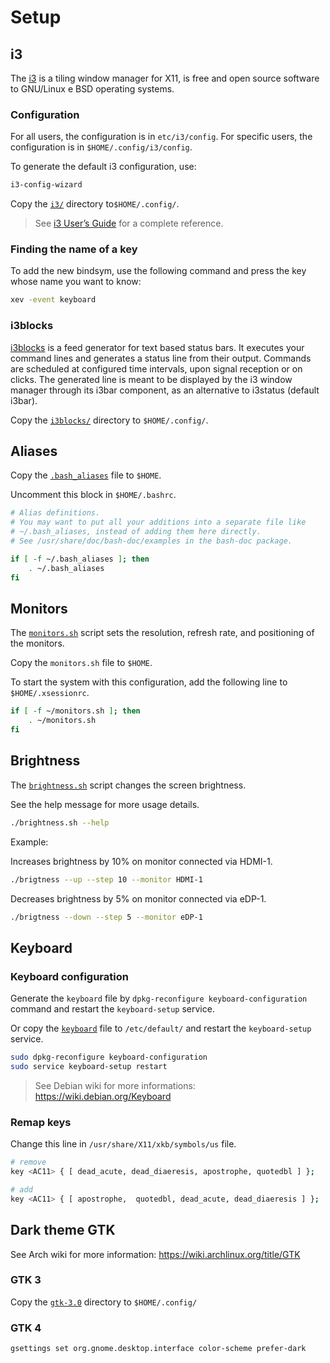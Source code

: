 # Setup

## i3

The [i3](https://i3wm.org/) is a tiling window manager for X11, is free and open source software to GNU/Linux e BSD operating systems.

### Configuration

For all users, the configuration is in `etc/i3/config`. For specific users, the configuration is in `$HOME/.config/i3/config`.

To generate the default i3 configuration, use:

```bash
i3-config-wizard
```

Copy the [`i3/`](./i3) directory to`$HOME/.config/`.

> See [i3 User’s Guide](https://i3wm.org/docs/userguide.html) for a complete reference.

### Finding the name of a key

To add the new bindsym, use the following command and press the key whose name you want to know:

```bash
xev -event keyboard
```

### i3blocks

[i3blocks](https://github.com/vivien/i3blocks) is a feed generator for text based status bars.
It executes your command lines and generates a status line from their output.
Commands are scheduled at configured time intervals, upon signal reception or on clicks.
The generated line is meant to be displayed by the i3 window manager through its i3bar component, as an alternative to i3status (default i3bar).

Copy the [`i3blocks/`](./i3blocks) directory to `$HOME/.config/`.


## Aliases

Copy the [`.bash_aliases`](./.bash_aliases) file to `$HOME`.

Uncomment this block in `$HOME/.bashrc`.

```bash
# Alias definitions.
# You may want to put all your additions into a separate file like
# ~/.bash_aliases, instead of adding them here directly.
# See /usr/share/doc/bash-doc/examples in the bash-doc package.

if [ -f ~/.bash_aliases ]; then
    . ~/.bash_aliases
fi
```

## Monitors

The [`monitors.sh`](./monitors.sh) script sets the resolution, refresh rate, and positioning of the monitors.

Copy the `monitors.sh` file to `$HOME`.

To start the system with this configuration, add the following line to `$HOME/.xsessionrc`.

```bash
if [ -f ~/monitors.sh ]; then
    . ~/monitors.sh
fi
```

## Brightness

The [`brightness.sh`](./brightness.sh) script changes the screen brightness.

See the help message for more usage details.

```bash
./brightness.sh --help
```

Example:

Increases brightness by 10% on monitor connected via HDMI-1.

```bash
./brigtness --up --step 10 --monitor HDMI-1
```

Decreases brightness by 5% on monitor connected via eDP-1.

```bash
./brigtness --down --step 5 --monitor eDP-1
```

## Keyboard

### Keyboard configuration

Generate the `keyboard` file by `dpkg-reconfigure keyboard-configuration` command and restart the `keyboard-setup` service.

Or copy the [`keyboard`](./keyboard) file to `/etc/default/` and restart the `keyboard-setup` service.

```bash
sudo dpkg-reconfigure keyboard-configuration
sudo service keyboard-setup restart
```

> See Debian wiki for more informations: https://wiki.debian.org/Keyboard

### Remap keys

Change this line in `/usr/share/X11/xkb/symbols/us` file.

```bash
# remove
key <AC11> { [ dead_acute, dead_diaeresis, apostrophe, quotedbl ] };

# add
key <AC11> { [ apostrophe,  quotedbl, dead_acute, dead_diaeresis ] };
```

## Dark theme GTK

See Arch wiki for more information: https://wiki.archlinux.org/title/GTK

### GTK 3

Copy the [`gtk-3.0`](./gtk-3.0) directory to `$HOME/.config/`

### GTK 4

```bash
gsettings set org.gnome.desktop.interface color-scheme prefer-dark
```

